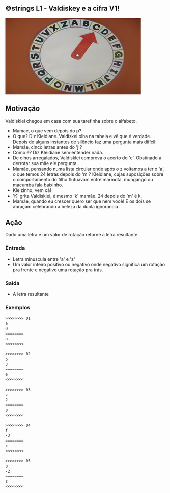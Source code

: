 ## ©strings L1 - Valdiskey e a cifra V1!


![](__capa.jpg)

## Motivação

Valdisklei chegou em casa com sua tarefinha sobre o alfabeto.

* Mamae, o que vem depois do p?
* O que? Diz Kleidiane. Valdiskei olha na tabela e vê que é verdade. Depois de alguns instantes de silêncio faz uma pergunta mais difícil:
* Mamãe, cinco letras antes do 'j'?
* Como é? Diz Kleidiane sem entender nada.
* De olhos arregalados, Valdisklei comprova o acerto do 'e'. Obstinado a derrotar sua mãe ele pergunta.
* Mamãe, pensando numa lista circular onde após o z voltamos a ter o 'a', o que temos 24 letras depois do 'm'? Kleidiane, cujas suposições sobre o comportamento do filho flutuavam entre marmota, mungango ou macumba fala baixinho.
* Kleizinho, vem cá!
* 'K' grita Valdisklei, é mesmo 'k' mamãe. 24 depois do 'm' é k.
* Mamãe, quando eu crescer quero ser que nem você! E os dois se abraçam celebrando a beleza da dupla ignorancia.

## Ação

Dado uma letra e um valor de rotação retorne a letra resultante.

### Entrada

* Letra minuscula entre 'a' e 'z'
* Um valor inteiro positivo ou negativo onde negativo significa um rotação pra frente e negativo uma rotação pra trás.

### Saída

* A letra resultante

### Exemplos

```
>>>>>>>> 01
a
0
========
a
<<<<<<<<

>>>>>>>> 02
b
3
========
e
<<<<<<<<

>>>>>>>> 03
z
2
========
b
<<<<<<<<

>>>>>>>> 04
f
-3
========
c
<<<<<<<<

>>>>>>>> 05
b
-2
========
z
<<<<<<<<
```
